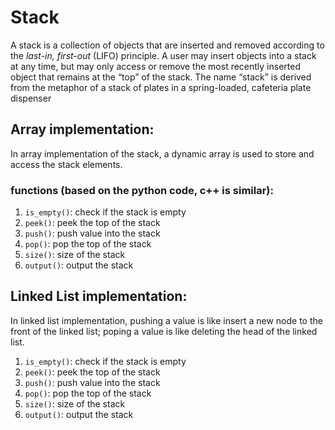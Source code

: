 # Stack

A stack is a collection of objects that are inserted and removed according to the *last-in, first-out* (LIFO) principle.
A user may insert objects into a stack at any time, but may only access or remove the most recently inserted object that remains at the “top” of the stack. 
The name “stack” is derived from the metaphor of a stack of plates in a spring-loaded, cafeteria plate dispenser

## Array implementation:

In array implementation of the stack, a dynamic array is used to store and access the stack elements.

### functions (based on the python code, c++ is similar):

1. ```is_empty()```: check if the stack is empty
2. ```peek()```: peek the top of the stack
3. ```push()```: push value into the stack
4. ```pop()```: pop the top of the stack
5. ```size()```: size of the stack
6. ```output()```: output the stack

## Linked List implementation:

In linked list implementation, pushing a value is like insert a new node to the front of the linked list; poping a value is like deleting the head of the linked list.

1. ```is_empty()```: check if the stack is empty
2. ```peek()```: peek the top of the stack
3. ```push()```: push value into the stack
4. ```pop()```: pop the top of the stack
5. ```size()```: size of the stack
6. ```output()```: output the stack
